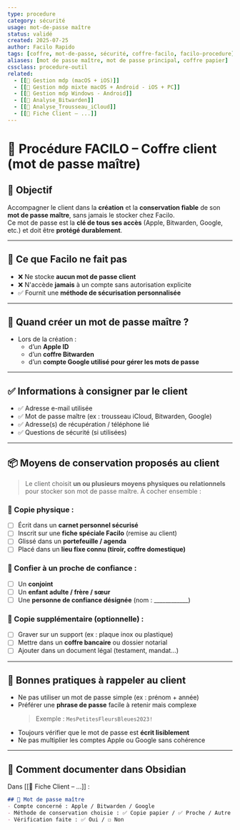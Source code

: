 ```yaml
---
type: procedure
category: sécurité
usage: mot-de-passe maître
status: validé
created: 2025-07-25
author: Facilo Rapido
tags: [coffre, mot-de-passe, sécurité, coffre-facilo, facilo-procedure]
aliases: [mot de passe maître, mot de passe principal, coffre papier]
cssclass: procedure-outil
related:
  - [[📄 Gestion mdp (macOS + iOS)]]
  - [[📄 Gestion mdp mixte macOS + Android - iOS + PC]]
  - [[📄 Gestion mdp Windows - Android]]
  - [[📄 Analyse_Bitwarden]]
  - [[📄 Analyse_Trousseau_iCloud]]
  - [[📄 Fiche Client – ...]]
---
```


# 🔐 Procédure FACILO – Coffre client (mot de passe maître)

## 🎯 Objectif
Accompagner le client dans la **création** et la **conservation fiable** de son **mot de passe maître**, sans jamais le stocker chez Facilo.  
Ce mot de passe est la **clé de tous ses accès** (Apple, Bitwarden, Google, etc.) et doit être **protégé durablement**.

---

## 📌 Ce que Facilo **ne fait pas**
- ❌ Ne stocke **aucun mot de passe client**
- ❌ N'accède **jamais** à un compte sans autorisation explicite
- ✅ Fournit une **méthode de sécurisation personnalisée**

---

## 🧾 Quand créer un mot de passe maître ?
- Lors de la création :
  - d’un **Apple ID**
  - d’un **coffre Bitwarden**
  - d’un **compte Google utilisé pour gérer les mots de passe**

---

## ✅ Informations à consigner par le client

- ✅ Adresse e-mail utilisée
- ✅ Mot de passe maître (ex : trousseau iCloud, Bitwarden, Google)
- ✅ Adresse(s) de récupération / téléphone lié
- ✅ Questions de sécurité (si utilisées)

---

## 📦 Moyens de conservation proposés au client

> Le client choisit **un ou plusieurs moyens physiques ou relationnels** pour stocker son mot de passe maître. À cocher ensemble :

### 🧾 Copie physique :
- [ ] Écrit dans un **carnet personnel sécurisé**
- [ ] Inscrit sur une **fiche spéciale Facilo** (remise au client)
- [ ] Glissé dans un **portefeuille / agenda**
- [ ] Placé dans un **lieu fixe connu (tiroir, coffre domestique)**

### 👤 Confier à un proche de confiance :
- [ ] Un **conjoint**
- [ ] Un **enfant adulte / frère / sœur**
- [ ] Une **personne de confiance désignée** (nom : ____________)

### 🔐 Copie supplémentaire (optionnelle) :
- [ ] Graver sur un support (ex : plaque inox ou plastique)
- [ ] Mettre dans un **coffre bancaire** ou dossier notarial
- [ ] Ajouter dans un document légal (testament, mandat...)

---

## 🧠 Bonnes pratiques à rappeler au client

- Ne pas utiliser un mot de passe simple (ex : prénom + année)
- Préférer une **phrase de passe** facile à retenir mais complexe
  > Exemple : `MesPetitesFleursBleues2023!`
- Toujours vérifier que le mot de passe est **écrit lisiblement**
- Ne pas multiplier les comptes Apple ou Google sans cohérence

---

## 📝 Comment documenter dans Obsidian

Dans [[📄 Fiche Client – ...]] :
```markdown
## 🔐 Mot de passe maître
- Compte concerné : Apple / Bitwarden / Google
- Méthode de conservation choisie : ✅ Copie papier / ✅ Proche / Autre
- Vérification faite : ✅ Oui / ☐ Non